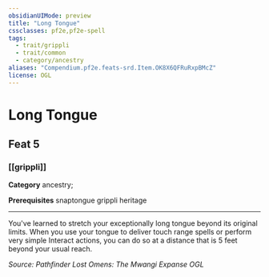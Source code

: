 ```yaml
---
obsidianUIMode: preview
title: "Long Tongue"
cssclasses: pf2e,pf2e-spell
tags:
  - trait/grippli
  - trait/common
  - category/ancestry
aliases: "Compendium.pf2e.feats-srd.Item.OK8X6QFRuRxpBMcZ"
license: OGL
---
```

# Long Tongue
## Feat 5
### [[grippli]]

**Category** ancestry; 



**Prerequisites** snaptongue grippli heritage
* * *
You've learned to stretch your exceptionally long tongue beyond its original limits. When you use your tongue to deliver touch range spells or perform very simple Interact actions, you can do so at a distance that is 5 feet beyond your usual reach.

*Source: Pathfinder Lost Omens: The Mwangi Expanse*
*OGL*